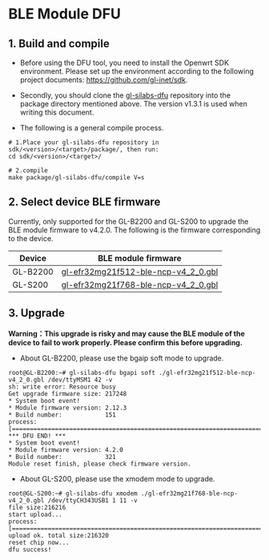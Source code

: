 # BLE Module DFU

## 1. Build and compile

- Before using the DFU tool, you need to install the Openwrt SDK environment. Please set up the environment according to the following project documents: https://github.com/gl-inet/sdk.

- Secondly, you should clone the [gl-silabs-dfu](https://github.com/gl-inet/gl-silabs-dfu) repository into the package directory mentioned above. The version v1.3.1 is used when writing this document.

- The following is a general compile process.

```shell
# 1.Place your gl-silabs-dfu repository in sdk/<version>/<target>/package/, then run:
cd sdk/<version>/<target>/

# 2.compile
make package/gl-silabs-dfu/compile V=s
```



## 2. Select device BLE firmware

Currently, only supported for the GL-B2200 and GL-S200 to upgrade the BLE module firmware to v4.2.0. The following is the firmware corresponding to the device.

| Device   | BLE module firmware                                          |
| -------- | ------------------------------------------------------------ |
| GL-B2200 | [gl-efr32mg21f512-ble-ncp-v4_2_0.gbl](./gl-efr32mg21f512-ble-ncp-v4_2_0.gbl) |
| GL-S200  | [gl-efr32mg21f768-ble-ncp-v4_2_0.gbl](gl-efr32mg21f768-ble-ncp-v4_2_0.gbl) |



## 3. Upgrade

**Warning：This upgrade is risky and may cause the BLE module of the device to fail to work properly. Please confirm this before upgrading.**



- About GL-B2200, please use the bgaip soft mode to upgrade.

```shell
root@GL-B2200:~# gl-silabs-dfu bgapi soft ./gl-efr32mg21f512-ble-ncp-v4_2_0.gbl /dev/ttyMSM1 42 -v
sh: write error: Resource busy
Get upgrade firmware size: 217248
* System boot event!
* Module firmware version: 2.12.3
* Build number:            151
process:[====================================================================================================>]99% *** DFU END! ***
* System boot event!
* Module firmware version: 4.2.0
* Build number:            321
Module reset finish, please check firmware version.
```



- About GL-S200, please use the xmodem mode to upgrade.

```shell
root@GL-S200:~# gl-silabs-dfu xmodem ./gl-efr32mg21f768-ble-ncp-v4_2_0.gbl /dev/ttyCH343USB1 1 11 -v
file size:216216
start upload...
process:[====================================================================================================>]100% 
upload ok. total size:216320
reset chip now...
dfu success!
```
